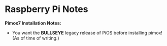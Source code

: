 Raspberry Pi Notes
==================

__Pimox7 Installation Notes:__

- You want the __BULLSEYE__ legacy release of PiOS before installing pimox! (As of time of writing.)
